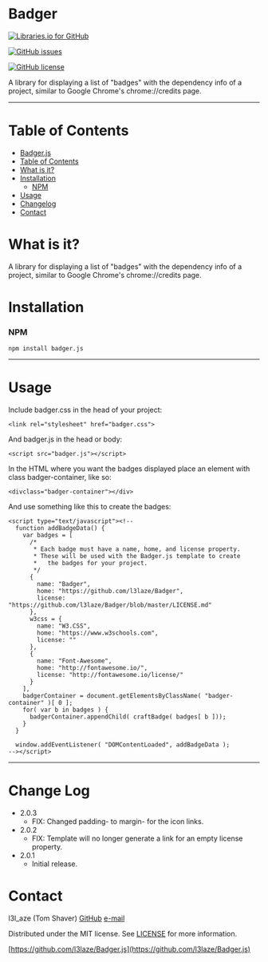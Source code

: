 Badger
======

  [![Libraries.io for GitHub](https://img.shields.io/librariesio/github/l3laze/Badger.js.svg)]()

  [![GitHub issues](https://img.shields.io/github/issues/l3laze/Badger.js.svg)](https://github.com/l3laze/Badger.js/issues)

  [![GitHub license](https://img.shields.io/badge/license-MIT-blue.svg)](https://raw.githubusercontent.com/l3laze/Badger.js/master/LICENSE.md)

  A library for displaying a list of "badges"
  with the dependency info of a project, similar
  to Google Chrome's chrome://credits page.

  ----

  Table of Contents
  =================


  * [Badger.js](#badger)
  * [Table of Contents](#table-of-contents)
  * [What is it?](#what-is-it)
  * [Installation](#installation)
    * [NPM](#npm)
  * [Usage](#usage)
  * [Changelog](#change-log)
  * [Contact](#contact)


  What is it?
  ==========

  A library for displaying a list of "badges"
  with the dependency info of a project, similar
  to Google Chrome's chrome://credits page.

  Installation
  ============

  ### NPM

    npm install badger.js

  ----

  Usage
  =====

  Include badger.css in the head of your project:

    <link rel="stylesheet" href="badger.css">


  And badger.js in the head or body:

    <script src="badger.js"></script>


  In the HTML where you want the badges displayed place an element with class badger-container, like so:

    <divclass="badger-container"></div>

  And use something like this to create the badges:

    <script type="text/javascript"><!--
      function addBadgeData() {
        var badges = [
          /*
           * Each badge must have a name, home, and license property.
           * These will be used with the Badger.js template to create
           *   the badges for your project.
           */
          {
            name: "Badger",
            home: "https://github.com/l3laze/Badger",
            license: "https://github.com/l3laze/Badger/blob/master/LICENSE.md"
          },
          w3css = {
            name: "W3.CSS",
            home: "https://www.w3schools.com",
            license: ""
          },
          {
            name: "Font-Awesome",
            home: "http://fontawesome.io/",
            license: "http://fontawesome.io/license/"
          }
        ],
        badgerContainer = document.getElementsByClassName( "badger-container" )[ 0 ];
        for( var b in badges ) {
          badgerContainer.appendChild( craftBadge( badges[ b ]));
        }
      }

      window.addEventListener( "DOMContentLoaded", addBadgeData );
    --></script>

  ----

  Change Log
  ==========
  * 2.0.3
    * FIX: Changed padding- to margin- for the icon links.
  * 2.0.2
    * FIX: Template will no longer generate a link for an empty license property.
  * 2.0.1
    * Initial release.

  Contact
  =======

  l3l_aze (Tom Shaver)
  [GitHub](https://github.com/l3laze) [e-mail](mailto:l3l_aze@yahoo.com)

  Distributed under the MIT license. See [LICENSE](https://github.com/l3laze/Badger.js/blob/master/LICENSE.md) for more information.

  [https://github.com/l3laze/Badger.js](https://github.com/l3laze/Badger.js)
